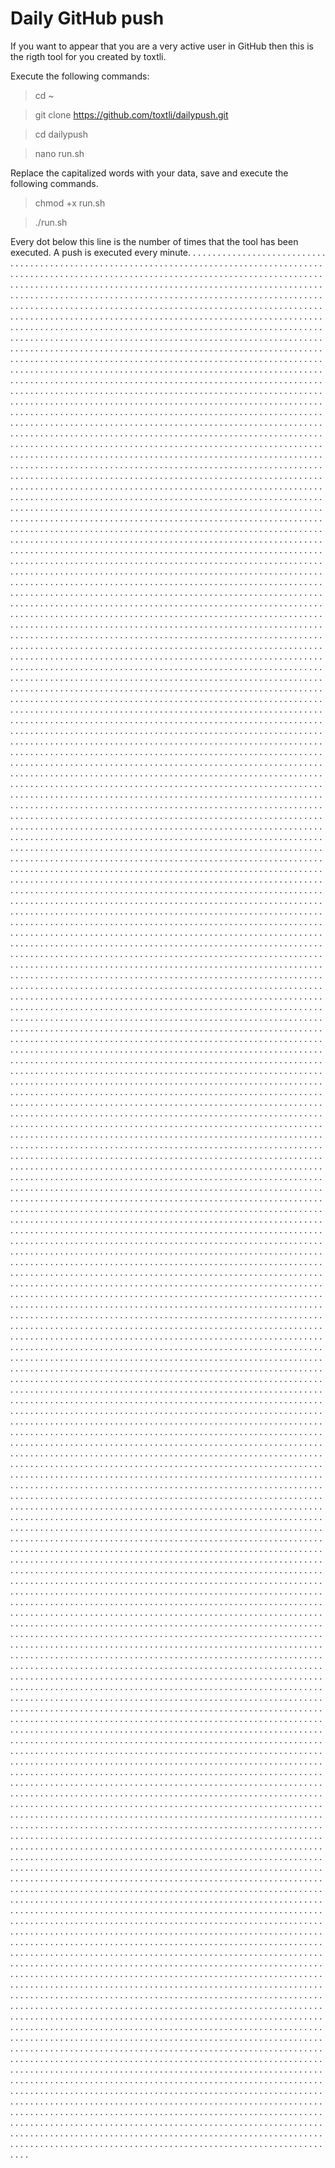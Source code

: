 # Daily GitHub push

If you want to appear that you are a very active user in GitHub then this is the rigth tool for you created by toxtli.

Execute the following commands:

> cd ~

> git clone https://github.com/toxtli/dailypush.git

> cd dailypush

> nano run.sh

Replace the capitalized words with your data, save and execute the following commands.

> chmod +x run.sh

> ./run.sh

Every dot below this line is the number of times that the tool has been executed. A push is executed every minute.
. . . . . . . . . . . . . . . . . . . . . . . . . . . . . . . . . . . . . . . . . . . . . . . . . . . . . . . . . . . . . . . . . . . . . . . . . . . . . . . . . . . . . . . . . . . . . . . . . . . . .
. . . . . . . . . . . . . . . . . . . . . . . . . . . . . . . . . . . . . . . . . . . . . . . . . . . . . . . . . . . . . . . . . . . . . . . . . . . . . . . . . . . . . . . . . . . . . . . . . . . . .
. . . . . . . . . . . . . . . . . . . . . . . . . . . . . . . . . . . . . . . . . . . . . . . . . . . . . . . . . . . . . . . . . . . . . . . . . . . . . . . . . . . . . . . . . . . . . . . . . . . . .
. . . . . . . . . . . . . . . . . . . . . . . . . . . . . . . . . . . . . . . . . . . . . . . . . . . . . . . . . . . . . . . . . . . . . . . . . . . . . . . . . . . . . . . . . . . . . . . . . . . . .
. . . . . . . . . . . . . . . . . . . . . . . . . . . . . . . . . . . . . . . . . . . . . . . . . . . . . . . . . . . . . . . . . . . . . . . . . . . . . . . . . . . . . . . . . . . . . . . . . . . . .
. . . . . . . . . . . . . . . . . . . . . . . . . . . . . . . . . . . . . . . . . . . . . . . . . . . . . . . . . . . . . . . . . . . . . . . . . . . . . . . . . . . . . . . . . . . . . . . . . . . . .
. . . . . . . . . . . . . . . . . . . . . . . . . . . . . . . . . . . . . . . . . . . . . . . . . . . . . . . . . . . . . . . . . . . . . . . . . . . . . . . . . . . . . . . . . . . . . . . . . . . . .
. . . . . . . . . . . . . . . . . . . . . . . . . . . . . . . . . . . . . . . . . . . . . . . . . . . . . . . . . . . . . . . . . . . . . . . . . . . . . . . . . . . . . . . . . . . . . . . . . . . . .
. . . . . . . . . . . . . . . . . . . . . . . . . . . . . . . . . . . . . . . . . . . . . . . . . . . . . . . . . . . . . . . . . . . . . . . . . . . . . . . . . . . . . . . . . . . . . . . . . . . . .
. . . . . . . . . . . . . . . . . . . . . . . . . . . . . . . . . . . . . . . . . . . . . . . . . . . . . . . . . . . . . . . . . . . . . . . . . . . . . . . . . . . . . . . . . . . . . . . . . . . . .
. . . . . . . . . . . . . . . . . . . . . . . . . . . . . . . . . . . . . . . . . . . . . . . . . . . . . . . . . . . . . . . . . . . . . . . . . . . . . . . . . . . . . . . . . . . . . . . . . . . . .
. . . . . . . . . . . . . . . . . . . . . . . . . . . . . . . . . . . . . . . . . . . . . . . . . . . . . . . . . . . . . . . . . . . . . . . . . . . . . . . . . . . . . . . . . . . . . . . . . . . 
. 
. 
. 
. 
. 
. 
. 
. 
. 
. 
. 
. 
. 
. 
. 
. 
. 
. 
. 
. 
. 
. 
. 
. 
. 
. 
. 
. 
. 
. 
. 
. 
. 
. 
. 
. 
. 
. 
. 
. 
. 
. 
. 
. 
. 
. 
. 
. 
. 
. 
. 
. 
. 
. 
. 
. 
. 
. 
. 
. 
. 
. 
. 
. 
. 
. 
. 
. 
. 
. 
. 
. 
. 
. 
. 
. 
. 
. 
. 
. 
. 
. 
. 
. 
. 
. 
. 
. 
. 
. 
. 
. 
. 
. 
. 
. 
. 
. 
. 
. 
. 
. 
. 
. 
. 
. 
. 
. 
. 
. 
. 
. 
. 
. 
. 
. 
. 
. 
. 
. 
. 
. 
. 
. 
. 
. 
. 
. 
. 
. 
. 
. 
. 
. 
. 
. 
. 
. 
. 
. 
. 
. 
. 
. 
. 
. 
. 
. 
. 
. 
. 
. 
. 
. 
. 
. 
. 
. 
. 
. 
. 
. 
. 
. 
. 
. 
. 
. 
. 
. 
. 
. 
. 
. 
. 
. 
. 
. 
. 
. 
. 
. 
. 
. 
. 
. 
. 
. 
. 
. 
. 
. 
. 
. 
. 
. 
. 
. 
. 
. 
. 
. 
. 
. 
. 
. 
. 
. 
. 
. 
. 
. 
. 
. 
. 
. 
. 
. 
. 
. 
. 
. 
. 
. 
. 
. 
. 
. 
. 
. 
. 
. 
. 
. 
. 
. 
. 
. 
. 
. 
. 
. 
. 
. 
. 
. 
. 
. 
. 
. 
. 
. 
. 
. 
. 
. 
. 
. 
. 
. 
. 
. 
. 
. 
. 
. 
. 
. 
. 
. 
. 
. 
. 
. 
. 
. 
. 
. 
. 
. 
. 
. 
. 
. 
. 
. 
. 
. 
. 
. 
. 
. 
. 
. 
. 
. 
. 
. 
. 
. 
. 
. 
. 
. 
. 
. 
. 
. 
. 
. 
. 
. 
. 
. 
. 
. 
. 
. 
. 
. 
. 
. 
. 
. 
. 
. 
. 
. 
. 
. 
. 
. 
. 
. 
. 
. 
. 
. 
. 
. 
. 
. 
. 
. 
. 
. 
. 
. 
. 
. 
. 
. 
. 
. 
. 
. 
. 
. 
. 
. 
. 
. 
. 
. 
. 
. 
. 
. 
. 
. 
. 
. 
. 
. 
. 
. 
. 
. 
. 
. 
. 
. 
. 
. 
. 
. 
. 
. 
. 
. 
. 
. 
. 
. 
. 
. 
. 
. 
. 
. 
. 
. 
. 
. 
. 
. 
. 
. 
. 
. 
. 
. 
. 
. 
. 
. 
. 
. 
. 
. 
. 
. 
. 
. 
. 
. 
. 
. 
. 
. 
. 
. 
. 
. 
. 
. 
. 
. 
. 
. 
. 
. 
. 
. 
. 
. 
. 
. 
. 
. 
. 
. 
. 
. 
. 
. 
. 
. 
. 
. 
. 
. 
. 
. 
. 
. 
. 
. 
. 
. 
. 
. 
. 
. 
. 
. 
. 
. 
. 
. 
. 
. 
. 
. 
. 
. 
. 
. 
. 
. 
. 
. 
. 
. 
. 
. 
. 
. 
. 
. 
. 
. 
. 
. 
. 
. 
. 
. 
. 
. 
. 
. 
. 
. 
. 
. 
. 
. 
. 
. 
. 
. 
. 
. 
. 
. 
. 
. 
. 
. 
. 
. 
. 
. 
. 
. 
. 
. 
. 
. 
. 
. 
. 
. 
. 
. 
. 
. 
. 
. 
. 
. 
. 
. 
. 
. 
. 
. 
. 
. 
. 
. 
. 
. 
. 
. 
. 
. 
. 
. 
. 
. 
. 
. 
. 
. 
. 
. 
. 
. 
. 
. 
. 
. 
. 
. 
. 
. 
. 
. 
. 
. 
. 
. 
. 
. 
. 
. 
. 
. 
. 
. 
. 
. 
. 
. 
. 
. 
. 
. 
. 
. 
. 
. 
. 
. 
. 
. 
. 
. 
. 
. 
. 
. 
. 
. 
. 
. 
. 
. 
. 
. 
. 
. 
. 
. 
. 
. 
. 
. 
. 
. 
. 
. 
. 
. 
. 
. 
. 
. 
. 
. 
. 
. 
. 
. 
. 
. 
. 
. 
. 
. 
. 
. 
. 
. 
. 
. 
. 
. 
. 
. 
. 
. 
. 
. 
. 
. 
. 
. 
. 
. 
. 
. 
. 
. 
. 
. 
. 
. 
. 
. 
. 
. 
. 
. 
. 
. 
. 
. 
. 
. 
. 
. 
. 
. 
. 
. 
. 
. 
. 
. 
. 
. 
. 
. 
. 
. 
. 
. 
. 
. 
. 
. 
. 
. 
. 
. 
. 
. 
. 
. 
. 
. 
. 
. 
. 
. 
. 
. 
. 
. 
. 
. 
. 
. 
. 
. 
. 
. 
. 
. 
. 
. 
. 
. 
. 
. 
. 
. 
. 
. 
. 
. 
. 
. 
. 
. 
. 
. 
. 
. 
. 
. 
. 
. 
. 
. 
. 
. 
. 
. 
. 
. 
. 
. 
. 
. 
. 
. 
. 
. 
. 
. 
. 
. 
. 
. 
. 
. 
. 
. 
. 
. 
. 
. 
. 
. 
. 
. 
. 
. 
. 
. 
. 
. 
. 
. 
. 
. 
. 
. 
. 
. 
. 
. 
. 
. 
. 
. 
. 
. 
. 
. 
. 
. 
. 
. 
. 
. 
. 
. 
. 
. 
. 
. 
. 
. 
. 
. 
. 
. 
. 
. 
. 
. 
. 
. 
. 
. 
. 
. 
. 
. 
. 
. 
. 
. 
. 
. 
. 
. 
. 
. 
. 
. 
. 
. 
. 
. 
. 
. 
. 
. 
. 
. 
. 
. 
. 
. 
. 
. 
. 
. 
. 
. 
. 
. 
. 
. 
. 
. 
. 
. 
. 
. 
. 
. 
. 
. 
. 
. 
. 
. 
. 
. 
. 
. 
. 
. 
. 
. 
. 
. 
. 
. 
. 
. 
. 
. 
. 
. 
. 
. 
. 
. 
. 
. 
. 
. 
. 
. 
. 
. 
. 
. 
. 
. 
. 
. 
. 
. 
. 
. 
. 
. 
. 
. 
. 
. 
. 
. 
. 
. 
. 
. 
. 
. 
. 
. 
. 
. 
. 
. 
. 
. 
. 
. 
. 
. 
. 
. 
. 
. 
. 
. 
. 
. 
. 
. 
. 
. 
. 
. 
. 
. 
. 
. 
. 
. 
. 
. 
. 
. 
. 
. 
. 
. 
. 
. 
. 
. 
. 
. 
. 
. 
. 
. 
. 
. 
. 
. 
. 
. 
. 
. 
. 
. 
. 
. 
. 
. 
. 
. 
. 
. 
. 
. 
. 
. 
. 
. 
. 
. 
. 
. 
. 
. 
. 
. 
. 
. 
. 
. 
. 
. 
. 
. 
. 
. 
. 
. 
. 
. 
. 
. 
. 
. 
. 
. 
. 
. 
. 
. 
. 
. 
. 
. 
. 
. 
. 
. 
. 
. 
. 
. 
. 
. 
. 
. 
. 
. 
. 
. 
. 
. 
. 
. 
. 
. 
. 
. 
. 
. 
. 
. 
. 
. 
. 
. 
. 
. 
. 
. 
. 
. 
. 
. 
. 
. 
. 
. 
. 
. 
. 
. 
. 
. 
. 
. 
. 
. 
. 
. 
. 
. 
. 
. 
. 
. 
. 
. 
. 
. 
. 
. 
. 
. 
. 
. 
. 
. 
. 
. 
. 
. 
. 
. 
. 
. 
. 
. 
. 
. 
. 
. 
. 
. 
. 
. 
. 
. 
. 
. 
. 
. 
. 
. 
. 
. 
. 
. 
. 
. 
. 
. 
. 
. 
. 
. 
. 
. 
. 
. 
. 
. 
. 
. 
. 
. 
. 
. 
. 
. 
. 
. 
. 
. 
. 
. 
. 
. 
. 
. 
. 
. 
. 
. 
. 
. 
. 
. 
. 
. 
. 
. 
. 
. 
. 
. 
. 
. 
. 
. 
. 
. 
. 
. 
. 
. 
. 
. 
. 
. 
. 
. 
. 
. 
. 
. 
. 
. 
. 
. 
. 
. 
. 
. 
. 
. 
. 
. 
. 
. 
. 
. 
. 
. 
. 
. 
. 
. 
. 
. 
. 
. 
. 
. 
. 
. 
. 
. 
. 
. 
. 
. 
. 
. 
. 
. 
. 
. 
. 
. 
. 
. 
. 
. 
. 
. 
. 
. 
. 
. 
. 
. 
. 
. 
. 
. 
. 
. 
. 
. 
. 
. 
. 
. 
. 
. 
. 
. 
. 
. 
. 
. 
. 
. 
. 
. 
. 
. 
. 
. 
. 
. 
. 
. 
. 
. 
. 
. 
. 
. 
. 
. 
. 
. 
. 
. 
. 
. 
. 
. 
. 
. 
. 
. 
. 
. 
. 
. 
. 
. 
. 
. 
. 
. 
. 
. 
. 
. 
. 
. 
. 
. 
. 
. 
. 
. 
. 
. 
. 
. 
. 
. 
. 
. 
. 
. 
. 
. 
. 
. 
. 
. 
. 
. 
. 
. 
. 
. 
. 
. 
. 
. 
. 
. 
. 
. 
. 
. 
. 
. 
. 
. 
. 
. 
. 
. 
. 
. 
. 
. 
. 
. 
. 
. 
. 
. 
. 
. 
. 
. 
. 
. 
. 
. 
. 
. 
. 
. 
. 
. 
. 
. 
. 
. 
. 
. 
. 
. 
. 
. 
. 
. 
. 
. 
. 
. 
. 
. 
. 
. 
. 
. 
. 
. 
. 
. 
. 
. 
. 
. 
. 
. 
. 
. 
. 
. 
. 
. 
. 
. 
. 
. 
. 
. 
. 
. 
. 
. 
. 
. 
. 
. 
. 
. 
. 
. 
. 
. 
. 
. 
. 
. 
. 
. 
. 
. 
. 
. 
. 
. 
. 
. 
. 
. 
. 
. 
. 
. 
. 
. 
. 
. 
. 
. 
. 
. 
. 
. 
. 
. 
. 
. 
. 
. 
. 
. 
. 
. 
. 
. 
. 
. 
. 
. 
. 
. 
. 
. 
. 
. 
. 
. 
. 
. 
. 
. 
. 
. 
. 
. 
. 
. 
. 
. 
. 
. 
. 
. 
. 
. 
. 
. 
. 
. 
. 
. 
. 
. 
. 
. 
. 
. 
. 
. 
. 
. 
. 
. 
. 
. 
. 
. 
. 
. 
. 
. 
. 
. 
. 
. 
. 
. 
. 
. 
. 
. 
. 
. 
. 
. 
. 
. 
. 
. 
. 
. 
. 
. 
. 
. 
. 
. 
. 
. 
. 
. 
. 
. 
. 
. 
. 
. 
. 
. 
. 
. 
. 
. 
. 
. 
. 
. 
. 
. 
. 
. 
. 
. 
. 
. 
. 
. 
. 
. 
. 
. 
. 
. 
. 
. 
. 
. 
. 
. 
. 
. 
. 
. 
. 
. 
. 
. 
. 
. 
. 
. 
. 
. 
. 
. 
. 
. 
. 
. 
. 
. 
. 
. 
. 
. 
. 
. 
. 
. 
. 
. 
. 
. 
. 
. 
. 
. 
. 
. 
. 
. 
. 
. 
. 
. 
. 
. 
. 
. 
. 
. 
. 
. 
. 
. 
. 
. 
. 
. 
. 
. 
. 
. 
. 
. 
. 
. 
. 
. 
. 
. 
. 
. 
. 
. 
. 
. 
. 
. 
. 
. 
. 
. 
. 
. 
. 
. 
. 
. 
. 
. 
. 
. 
. 
. 
. 
. 
. 
. 
. 
. 
. 
. 
. 
. 
. 
. 
. 
. 
. 
. 
. 
. 
. 
. 
. 
. 
. 
. 
. 
. 
. 
. 
. 
. 
. 
. 
. 
. 
. 
. 
. 
. 
. 
. 
. 
. 
. 
. 
. 
. 
. 
. 
. 
. 
. 
. 
. 
. 
. 
. 
. 
. 
. 
. 
. 
. 
. 
. 
. 
. 
. 
. 
. 
. 
. 
. 
. 
. 
. 
. 
. 
. 
. 
. 
. 
. 
. 
. 
. 
. 
. 
. 
. 
. 
. 
. 
. 
. 
. 
. 
. 
. 
. 
. 
. 
. 
. 
. 
. 
. 
. 
. 
. 
. 
. 
. 
. 
. 
. 
. 
. 
. 
. 
. 
. 
. 
. 
. 
. 
. 
. 
. 
. 
. 
. 
. 
. 
. 
. 
. 
. 
. 
. 
. 
. 
. 
. 
. 
. 
. 
. 
. 
. 
. 
. 
. 
. 
. 
. 
. 
. 
. 
. 
. 
. 
. 
. 
. 
. 
. 
. 
. 
. 
. 
. 
. 
. 
. 
. 
. 
. 
. 
. 
. 
. 
. 
. 
. 
. 
. 
. 
. 
. 
. 
. 
. 
. 
. 
. 
. 
. 
. 
. 
. 
. 
. 
. 
. 
. 
. 
. 
. 
. 
. 
. 
. 
. 
. 
. 
. 
. 
. 
. 
. 
. 
. 
. 
. 
. 
. 
. 
. 
. 
. 
. 
. 
. 
. 
. 
. 
. 
. 
. 
. 
. 
. 
. 
. 
. 
. 
. 
. 
. 
. 
. 
. 
. 
. 
. 
. 
. 
. 
. 
. 
. 
. 
. 
. 
. 
. 
. 
. 
. 
. 
. 
. 
. 
. 
. 
. 
. 
. 
. 
. 
. 
. 
. 
. 
. 
. 
. 
. 
. 
. 
. 
. 
. 
. 
. 
. 
. 
. 
. 
. 
. 
. 
. 
. 
. 
. 
. 
. 
. 
. 
. 
. 
. 
. 
. 
. 
. 
. 
. 
. 
. 
. 
. 
. 
. 
. 
. 
. 
. 
. 
. 
. 
. 
. 
. 
. 
. 
. 
. 
. 
. 
. 
. 
. 
. 
. 
. 
. 
. 
. 
. 
. 
. 
. 
. 
. 
. 
. 
. 
. 
. 
. 
. 
. 
. 
. 
. 
. 
. 
. 
. 
. 
. 
. 
. 
. 
. 
. 
. 
. 
. 
. 
. 
. 
. 
. 
. 
. 
. 
. 
. 
. 
. 
. 
. 
. 
. 
. 
. 
. 
. 
. 
. 
. 
. 
. 
. 
. 
. 
. 
. 
. 
. 
. 
. 
. 
. 
. 
. 
. 
. 
. 
. 
. 
. 
. 
. 
. 
. 
. 
. 
. 
. 
. 
. 
. 
. 
. 
. 
. 
. 
. 
. 
. 
. 
. 
. 
. 
. 
. 
. 
. 
. 
. 
. 
. 
. 
. 
. 
. 
. 
. 
. 
. 
. 
. 
. 
. 
. 
. 
. 
. 
. 
. 
. 
. 
. 
. 
. 
. 
. 
. 
. 
. 
. 
. 
. 
. 
. 
. 
. 
. 
. 
. 
. 
. 
. 
. 
. 
. 
. 
. 
. 
. 
. 
. 
. 
. 
. 
. 
. 
. 
. 
. 
. 
. 
. 
. 
. 
. 
. 
. 
. 
. 
. 
. 
. 
. 
. 
. 
. 
. 
. 
. 
. 
. 
. 
. 
. 
. 
. 
. 
. 
. 
. 
. 
. 
. 
. 
. 
. 
. 
. 
. 
. 
. 
. 
. 
. 
. 
. 
. 
. 
. 
. 
. 
. 
. 
. 
. 
. 
. 
. 
. 
. 
. 
. 
. 
. 
. 
. 
. 
. 
. 
. 
. 
. 
. 
. 
. 
. 
. 
. 
. 
. 
. 
. 
. 
. 
. 
. 
. 
. 
. 
. 
. 
. 
. 
. 
. 
. 
. 
. 
. 
. 
. 
. 
. 
. 
. 
. 
. 
. 
. 
. 
. 
. 
. 
. 
. 
. 
. 
. 
. 
. 
. 
. 
. 
. 
. 
. 
. 
. 
. 
. 
. 
. 
. 
. 
. 
. 
. 
. 
. 
. 
. 
. 
. 
. 
. 
. 
. 
. 
. 
. 
. 
. 
. 
. 
. 
. 
. 
. 
. 
. 
. 
. 
. 
. 
. 
. 
. 
. 
. 
. 
. 
. 
. 
. 
. 
. 
. 
. 
. 
. 
. 
. 
. 
. 
. 
. 
. 
. 
. 
. 
. 
. 
. 
. 
. 
. 
. 
. 
. 
. 
. 
. 
. 
. 
. 
. 
. 
. 
. 
. 
. 
. 
. 
. 
. 
. 
. 
. 
. 
. 
. 
. 
. 
. 
. 
. 
. 
. 
. 
. 
. 
. 
. 
. 
. 
. 
. 
. 
. 
. 
. 
. 
. 
. 
. 
. 
. 
. 
. 
. 
. 
. 
. 
. 
. 
. 
. 
. 
. 
. 
. 
. 
. 
. 
. 
. 
. 
. 
. 
. 
. 
. 
. 
. 
. 
. 
. 
. 
. 
. 
. 
. 
. 
. 
. 
. 
. 
. 
. 
. 
. 
. 
. 
. 
. 
. 
. 
. 
. 
. 
. 
. 
. 
. 
. 
. 
. 
. 
. 
. 
. 
. 
. 
. 
. 
. 
. 
. 
. 
. 
. 
. 
. 
. 
. 
. 
. 
. 
. 
. 
. 
. 
. 
. 
. 
. 
. 
. 
. 
. 
. 
. 
. 
. 
. 
. 
. 
. 
. 
. 
. 
. 
. 
. 
. 
. 
. 
. 
. 
. 
. 
. 
. 
. 
. 
. 
. 
. 
. 
. 
. 
. 
. 
. 
. 
. 
. 
. 
. 
. 
. 
. 
. 
. 
. 
. 
. 
. 
. 
. 
. 
. 
. 
. 
. 
. 
. 
. 
. 
. 
. 
. 
. 
. 
. 
. 
. 
. 
. 
. 
. 
. 
. 
. 
. 
. 
. 
. 
. 
. 
. 
. 
. 
. 
. 
. 
. 
. 
. 
. 
. 
. 
. 
. 
. 
. 
. 
. 
. 
. 
. 
. 
. 
. 
. 
. 
. 
. 
. 
. 
. 
. 
. 
. 
. 
. 
. 
. 
. 
. 
. 
. 
. 
. 
. 
. 
. 
. 
. 
. 
. 
. 
. 
. 
. 
. 
. 
. 
. 
. 
. 
. 
. 
. 
. 
. 
. 
. 
. 
. 
. 
. 
. 
. 
. 
. 
. 
. 
. 
. 
. 
. 
. 
. 
. 
. 
. 
. 
. 
. 
. 
. 
. 
. 
. 
. 
. 
. 
. 
. 
. 
. 
. 
. 
. 
. 
. 
. 
. 
. 
. 
. 
. 
. 
. 
. 
. 
. 
. 
. 
. 
. 
. 
. 
. 
. 
. 
. 
. 
. 
. 
. 
. 
. 
. 
. 
. 
. 
. 
. 
. 
. 
. 
. 
. 
. 
. 
. 
. 
. 
. 
. 
. 
. 
. 
. 
. 
. 
. 
. 
. 
. 
. 
. 
. 
. 
. 
. 
. 
. 
. 
. 
. 
. 
. 
. 
. 
. 
. 
. 
. 
. 
. 
. 
. 
. 
. 
. 
. 
. 
. 
. 
. 
. 
. 
. 
. 
. 
. 
. 
. 
. 
. 
. 
. 
. 
. 
. 
. 
. 
. 
. 
. 
. 
. 
. 
. 
. 
. 
. 
. 
. 
. 
. 
. 
. 
. 
. 
. 
. 
. 
. 
. 
. 
. 
. 
. 
. 
. 
. 
. 
. 
. 
. 
. 
. 
. 
. 
. 
. 
. 
. 
. 
. 
. 
. 
. 
. 
. 
. 
. 
. 
. 
. 
. 
. 
. 
. 
. 
. 
. 
. 
. 
. 
. 
. 
. 
. 
. 
. 
. 
. 
. 
. 
. 
. 
. 
. 
. 
. 
. 
. 
. 
. 
. 
. 
. 
. 
. 
. 
. 
. 
. 
. 
. 
. 
. 
. 
. 
. 
. 
. 
. 
. 
. 
. 
. 
. 
. 
. 
. 
. 
. 
. 
. 
. 
. 
. 
. 
. 
. 
. 
. 
. 
. 
. 
. 
. 
. 
. 
. 
. 
. 
. 
. 
. 
. 
. 
. 
. 
. 
. 
. 
. 
. 
. 
. 
. 
. 
. 
. 
. 
. 
. 
. 
. 
. 
. 
. 
. 
. 
. 
. 
. 
. 
. 
. 
. 
. 
. 
. 
. 
. 
. 
. 
. 
. 
. 
. 
. 
. 
. 
. 
. 
. 
. 
. 
. 
. 
. 
. 
. 
. 
. 
. 
. 
. 
. 
. 
. 
. 
. 
. 
. 
. 
. 
. 
. 
. 
. 
. 
. 
. 
. 
. 
. 
. 
. 
. 
. 
. 
. 
. 
. 
. 
. 
. 
. 
. 
. 
. 
. 
. 
. 
. 
. 
. 
. 
. 
. 
. 
. 
. 
. 
. 
. 
. 
. 
. 
. 
. 
. 
. 
. 
. 
. 
. 
. 
. 
. 
. 
. 
. 
. 
. 
. 
. 
. 
. 
. 
. 
. 
. 
. 
. 
. 
. 
. 
. 
. 
. 
. 
. 
. 
. 
. 
. 
. 
. 
. 
. 
. 
. 
. 
. 
. 
. 
. 
. 
. 
. 
. 
. 
. 
. 
. 
. 
. 
. 
. 
. 
. 
. 
. 
. 
. 
. 
. 
. 
. 
. 
. 
. 
. 
. 
. 
. 
. 
. 
. 
. 
. 
. 
. 
. 
. 
. 
. 
. 
. 
. 
. 
. 
. 
. 
. 
. 
. 
. 
. 
. 
. 
. 
. 
. 
. 
. 
. 
. 
. 
. 
. 
. 
. 
. 
. 
. 
. 
. 
. 
. 
. 
. 
. 
. 
. 
. 
. 
. 
. 
. 
. 
. 
. 
. 
. 
. 
. 
. 
. 
. 
. 
. 
. 
. 
. 
. 
. 
. 
. 
. 
. 
. 
. 
. 
. 
. 
. 
. 
. 
. 
. 
. 
. 
. 
. 
. 
. 
. 
. 
. 
. 
. 
. 
. 
. 
. 
. 
. 
. 
. 
. 
. 
. 
. 
. 
. 
. 
. 
. 
. 
. 
. 
. 
. 
. 
. 
. 
. 
. 
. 
. 
. 
. 
. 
. 
. 
. 
. 
. 
. 
. 
. 
. 
. 
. 
. 
. 
. 
. 
. 
. 
. 
. 
. 
. 
. 
. 
. 
. 
. 
. 
. 
. 
. 
. 
. 
. 
. 
. 
. 
. 
. 
. 
. 
. 
. 
. 
. 
. 
. 
. 
. 
. 
. 
. 
. 
. 
. 
. 
. 
. 
. 
. 
. 
. 
. 
. 
. 
. 
. 
. 
. 
. 
. 
. 
. 
. 
. 
. 
. 
. 
. 
. 
. 
. 
. 
. 
. 
. 
. 
. 
. 
. 
. 
. 
. 
. 
. 
. 
. 
. 
. 
. 
. 
. 
. 
. 
. 
. 
. 
. 
. 
. 
. 
. 
. 
. 
. 
. 
. 
. 
. 
. 
. 
. 
. 
. 
. 
. 
. 
. 
. 
. 
. 
. 
. 
. 
. 
. 
. 
. 
. 
. 
. 
. 
. 
. 
. 
. 
. 
. 
. 
. 
. 
. 
. 
. 
. 
. 
. 
. 
. 
. 
. 
. 
. 
. 
. 
. 
. 
. 
. 
. 
. 
. 
. 
. 
. 
. 
. 
. 
. 
. 
. 
. 
. 
. 
. 
. 
. 
. 
. 
. 
. 
. 
. 
. 
. 
. 
. 
. 
. 
. 
. 
. 
. 
. 
. 
. 
. 
. 
. 
. 
. 
. 
. 
. 
. 
. 
. 
. 
. 
. 
. 
. 
. 
. 
. 
. 
. 
. 
. 
. 
. 
. 
. 
. 
. 
. 
. 
. 
. 
. 
. 
. 
. 
. 
. 
. 
. 
. 
. 
. 
. 
. 
. 
. 
. 
. 
. 
. 
. 
. 
. 
. 
. 
. 
. 
. 
. 
. 
. 
. 
. 
. 
. 
. 
. 
. 
. 
. 
. 
. 
. 
. 
. 
. 
. 
. 
. 
. 
. 
. 
. 
. 
. 
. 
. 
. 
. 
. 
. 
. 
. 
. 
. 
. 
. 
. 
. 
. 
. 
. 
. 
. 
. 
. 
. 
. 
. 
. 
. 
. 
. 
. 
. 
. 
. 
. 
. 
. 
. 
. 
. 
. 
. 
. 
. 
. 
. 
. 
. 
. 
. 
. 
. 
. 
. 
. 
. 
. 
. 
. 
. 
. 
. 
. 
. 
. 
. 
. 
. 
. 
. 
. 
. 
. 
. 
. 
. 
. 
. 
. 
. 
. 
. 
. 
. 
. 
. 
. 
. 
. 
. 
. 
. 
. 
. 
. 
. 
. 
. 
. 
. 
. 
. 
. 
. 
. 
. 
. 
. 
. 
. 
. 
. 
. 
. 
. 
. 
. 
. 
. 
. 
. 
. 
. 
. 
. 
. 
. 
. 
. 
. 
. 
. 
. 
. 
. 
. 
. 
. 
. 
. 
. 
. 
. 
. 
. 
. 
. 
. 
. 
. 
. 
. 
. 
. 
. 
. 
. 
. 
. 
. 
. 
. 
. 
. 
. 
. 
. 
. 
. 
. 
. 
. 
. 
. 
. 
. 
. 
. 
. 
. 
. 
. 
. 
. 
. 
. 
. 
. 
. 
. 
. 
. 
. 
. 
. 
. 
. 
. 
. 
. 
. 
. 
. 
. 
. 
. 
. 
. 
. 
. 
. 
. 
. 
. 
. 
. 
. 
. 
. 
. 
. 
. 
. 
. 
. 
. 
. 
. 
. 
. 
. 
. 
. 
. 
. 
. 
. 
. 
. 
. 
. 
. 
. 
. 
. 
. 
. 
. 
. 
. 
. 
. 
. 
. 
. 
. 
. 
. 
. 
. 
. 
. 
. 
. 
. 
. 
. 
. 
. 
. 
. 
. 
. 
. 
. 
. 
. 
. 
. 
. 
. 
. 
. 
. 
. 
. 
. 
. 
. 
. 
. 
. 
. 
. 
. 
. 
. 
. 
. 
. 
. 
. 
. 
. 
. 
. 
. 
. 
. 
. 
. 
. 
. 
. 
. 
. 
. 
. 
. 
. 
. 
. 
. 
. 
. 
. 
. 
. 
. 
. 
. 
. 
. 
. 
. 
. 
. 
. 
. 
. 
. 
. 
. 
. 
. 
. 
. 
. 
. 
. 
. 
. 
. 
. 
. 
. 
. 
. 
. 
. 
. 
. 
. 
. 
. 
. 
. 
. 
. 
. 
. 
. 
. 
. 
. 
. 
. 
. 
. 
. 
. 
. 
. 
. 
. 
. 
. 
. 
. 
. 
. 
. 
. 
. 
. 
. 
. 
. 
. 
. 
. 
. 
. 
. 
. 
. 
. 
. 
. 
. 
. 
. 
. 
. 
. 
. 
. 
. 
. 
. 
. 
. 
. 
. 
. 
. 
. 
. 
. 
. 
. 
. 
. 
. 
. 
. 
. 
. 
. 
. 
. 
. 
. 
. 
. 
. 
. 
. 
. 
. 
. 
. 
. 
. 
. 
. 
. 
. 
. 
. 
. 
. 
. 
. 
. 
. 
. 
. 
. 
. 
. 
. 
. 
. 
. 
. 
. 
. 
. 
. 
. 
. 
. 
. 
. 
. 
. 
. 
. 
. 
. 
. 
. 
. 
. 
. 
. 
. 
. 
. 
. 
. 
. 
. 
. 
. 
. 
. 
. 
. 
. 
. 
. 
. 
. 
. 
. 
. 
. 
. 
. 
. 
. 
. 
. 
. 
. 
. 
. 
. 
. 
. 
. 
. 
. 
. 
. 
. 
. 
. 
. 
. 
. 
. 
. 
. 
. 
. 
. 
. 
. 
. 
. 
. 
. 
. 
. 
. 
. 
. 
. 
. 
. 
. 
. 
. 
. 
. 
. 
. 
. 
. 
. 
. 
. 
. 
. 
. 
. 
. 
. 
. 
. 
. 
. 
. 
. 
. 
. 
. 
. 
. 
. 
. 
. 
. 
. 
. 
. 
. 
. 
. 
. 
. 
. 
. 
. 
. 
. 
. 
. 
. 
. 
. 
. 
. 
. 
. 
. 
. 
. 
. 
. 
. 
. 
. 
. 
. 
. 
. 
. 
. 
. 
. 
. 
. 
. 
. 
. 
. 
. 
. 
. 
. 
. 
. 
. 
. 
. 
. 
. 
. 
. 
. 
. 
. 
. 
. 
. 
. 
. 
. 
. 
. 
. 
. 
. 
. 
. 
. 
. 
. 
. 
. 
. 
. 
. 
. 
. 
. 
. 
. 
. 
. 
. 
. 
. 
. 
. 
. 
. 
. 
. 
. 
. 
. 
. 
. 
. 
. 
. 
. 
. 
. 
. 
. 
. 
. 
. 
. 
. 
. 
. 
. 
. 
. 
. 
. 
. 
. 
. 
. 
. 
. 
. 
. 
. 
. 
. 
. 
. 
. 
. 
. 
. 
. 
. 
. 
. 
. 
. 
. 
. 
. 
. 
. 
. 
. 
. 
. 
. 
. 
. 
. 
. 
. 
. 
. 
. 
. 
. 
. 
. 
. 
. 
. 
. 
. 
. 
. 
. 
. 
. 
. 
. 
. 
. 
. 
. 
. 
. 
. 
. 
. 
. 
. 
. 
. 
. 
. 
. 
. 
. 
. 
. 
. 
. 
. 
. 
. 
. 
. 
. 
. 
. 
. 
. 
. 
. 
. 
. 
. 
. 
. 
. 
. 
. 
. 
. 
. 
. 
. 
. 
. 
. 
. 
. 
. 
. 
. 
. 
. 
. 
. 
. 
. 
. 
. 
. 
. 
. 
. 
. 
. 
. 
. 
. 
. 
. 
. 
. 
. 
. 
. 
. 
. 
. 
. 
. 
. 
. 
. 
. 
. 
. 
. 
. 
. 
. 
. 
. 
. 
. 
. 
. 
. 
. 
. 
. 
. 
. 
. 
. 
. 
. 
. 
. 
. 
. 
. 
. 
. 
. 
. 
. 
. 
. 
. 
. 
. 
. 
. 
. 
. 
. 
. 
. 
. 
. 
. 
. 
. 
. 
. 
. 
. 
. 
. 
. 
. 
. 
. 
. 
. 
. 
. 
. 
. 
. 
. 
. 
. 
. 
. 
. 
. 
. 
. 
. 
. 
. 
. 
. 
. 
. 
. 
. 
. 
. 
. 
. 
. 
. 
. 
. 
. 
. 
. 
. 
. 
. 
. 
. 
. 
. 
. 
. 
. 
. 
. 
. 
. 
. 
. 
. 
. 
. 
. 
. 
. 
. 
. 
. 
. 
. 
. 
. 
. 
. 
. 
. 
. 
. 
. 
. 
. 
. 
. 
. 
. 
. 
. 
. 
. 
. 
. 
. 
. 
. 
. 
. 
. 
. 
. 
. 
. 
. 
. 
. 
. 
. 
. 
. 
. 
. 
. 
. 
. 
. 
. 
. 
. 
. 
. 
. 
. 
. 
. 
. 
. 
. 
. 
. 
. 
. 
. 
. 
. 
. 
. 
. 
. 
. 
. 
. 
. 
. 
. 
. 
. 
. 
. 
. 
. 
. 
. 
. 
. 
. 
. 
. 
. 
. 
. 
. 
. 
. 
. 
. 
. 
. 
. 
. 
. 
. 
. 
. 
. 
. 
. 
. 
. 
. 
. 
. 
. 
. 
. 
. 
. 
. 
. 
. 
. 
. 
. 
. 
. 
. 
. 
. 
. 
. 
. 
. 
. 
. 
. 
. 
. 
. 
. 
. 
. 
. 
. 
. 
. 
. 
. 
. 
. 
. 
. 
. 
. 
. 
. 
. 
. 
. 
. 
. 
. 
. 
. 
. 
. 
. 
. 
. 
. 
. 
. 
. 
. 
. 
. 
. 
. 
. 
. 
. 
. 
. 
. 
. 
. 
. 
. 
. 
. 
. 
. 
. 
. 
. 
. 
. 
. 
. 
. 
. 
. 
. 
. 
. 
. 
. 
. 
. 
. 
. 
. 
. 
. 
. 
. 
. 
. 
. 
. 
. 
. 
. 
. 
. 
. 
. 
. 
. 
. 
. 
. 
. 
. 
. 
. 
. 
. 
. 
. 
. 
. 
. 
. 
. 
. 
. 
. 
. 
. 
. 
. 
. 
. 
. 
. 
. 
. 
. 
. 
. 
. 
. 
. 
. 
. 
. 
. 
. 
. 
. 
. 
. 
. 
. 
. 
. 
. 
. 
. 
. 
. 
. 
. 
. 
. 
. 
. 
. 
. 
. 
. 
. 
. 
. 
. 
. 
. 
. 
. 
. 
. 
. 
. 
. 
. 
. 
. 
. 
. 
. 
. 
. 
. 
. 
. 
. 
. 
. 
. 
. 
. 
. 
. 
. 
. 
. 
. 
. 
. 
. 
. 
. 
. 
. 
. 
. 
. 
. 
. 
. 
. 
. 
. 
. 
. 
. 
. 
. 
. 
. 
. 
. 
. 
. 
. 
. 
. 
. 
. 
. 
. 
. 
. 
. 
. 
. 
. 
. 
. 
. 
. 
. 
. 
. 
. 
. 
. 
. 
. 
. 
. 
. 
. 
. 
. 
. 
. 
. 
. 
. 
. 
. 
. 
. 
. 
. 
. 
. 
. 
. 
. 
. 
. 
. 
. 
. 
. 
. 
. 
. 
. 
. 
. 
. 
. 
. 
. 
. 
. 
. 
. 
. 
. 
. 
. 
. 
. 
. 
. 
. 
. 
. 
. 
. 
. 
. 
. 
. 
. 
. 
. 
. 
. 
. 
. 
. 
. 
. 
. 
. 
. 
. 
. 
. 
. 
. 
. 
. 
. 
. 
. 
. 
. 
. 
. 
. 
. 
. 
. 
. 
. 
. 
. 
. 
. 
. 
. 
. 
. 
. 
. 
. 
. 
. 
. 
. 
. 
. 
. 
. 
. 
. 
. 
. 
. 
. 
. 
. 
. 
. 
. 
. 
. 
. 
. 
. 
. 
. 
. 
. 
. 
. 
. 
. 
. 
. 
. 
. 
. 
. 
. 
. 
. 
. 
. 
. 
. 
. 
. 
. 
. 
. 
. 
. 
. 
. 
. 
. 
. 
. 
. 
. 
. 
. 
. 
. 
. 
. 
. 
. 
. 
. 
. 
. 
. 
. 
. 
. 
. 
. 
. 
. 
. 
. 
. 
. 
. 
. 
. 
. 
. 
. 
. 
. 
. 
. 
. 
. 
. 
. 
. 
. 
. 
. 
. 
. 
. 
. 
. 
. 
. 
. 
. 
. 
. 
. 
. 
. 
. 
. 
. 
. 
. 
. 
. 
. 
. 
. 
. 
. 
. 
. 
. 
. 
. 
. 
. 
. 
. 
. 
. 
. 
. 
. 
. 
. 
. 
. 
. 
. 
. 
. 
. 
. 
. 
. 
. 
. 
. 
. 
. 
. 
. 
. 
. 
. 
. 
. 
. 
. 
. 
. 
. 
. 
. 
. 
. 
. 
. 
. 
. 
. 
. 
. 
. 
. 
. 
. 
. 
. 
. 
. 
. 
. 
. 
. 
. 
. 
. 
. 
. 
. 
. 
. 
. 
. 
. 
. 
. 
. 
. 
. 
. 
. 
. 
. 
. 
. 
. 
. 
. 
. 
. 
. 
. 
. 
. 
. 
. 
. 
. 
. 
. 
. 
. 
. 
. 
. 
. 
. 
. 
. 
. 
. 
. 
. 
. 
. 
. 
. 
. 
. 
. 
. 
. 
. 
. 
. 
. 
. 
. 
. 
. 
. 
. 
. 
. 
. 
. 
. 
. 
. 
. 
. 
. 
. 
. 
. 
. 
. 
. 
. 
. 
. 
. 
. 
. 
. 
. 
. 
. 
. 
. 
. 
. 
. 
. 
. 
. 
. 
. 
. 
. 
. 
. 
. 
. 
. 
. 
. 
. 
. 
. 
. 
. 
. 
. 
. 
. 
. 
. 
. 
. 
. 
. 
. 
. 
. 
. 
. 
. 
. 
. 
. 
. 
. 
. 
. 
. 
. 
. 
. 
. 
. 
. 
. 
. 
. 
. 
. 
. 
. 
. 
. 
. 
. 
. 
. 
. 
. 
. 
. 
. 
. 
. 
. 
. 
. 
. 
. 
. 
. 
. 
. 
. 
. 
. 
. 
. 
. 
. 
. 
. 
. 
. 
. 
. 
. 
. 
. 
. 
. 
. 
. 
. 
. 
. 
. 
. 
. 
. 
. 
. 
. 
. 
. 
. 
. 
. 
. 
. 
. 
. 
. 
. 
. 
. 
. 
. 
. 
. 
. 
. 
. 
. 
. 
. 
. 
. 
. 
. 
. 
. 
. 
. 
. 
. 
. 
. 
. 
. 
. 
. 
. 
. 
. 
. 
. 
. 
. 
. 
. 
. 
. 
. 
. 
. 
. 
. 
. 
. 
. 
. 
. 
. 
. 
. 
. 
. 
. 
. 
. 
. 
. 
. 
. 
. 
. 
. 
. 
. 
. 
. 
. 
. 
. 
. 
. 
. 
. 
. 
. 
. 
. 
. 
. 
. 
. 
. 
. 
. 
. 
. 
. 
. 
. 
. 
. 
. 
. 
. 
. 
. 
. 
. 
. 
. 
. 
. 
. 
. 
. 
. 
. 
. 
. 
. 
. 
. 
. 
. 
. 
. 
. 
. 
. 
. 
. 
. 
. 
. 
. 
. 
. 
. 
. 
. 
. 
. 
. 
. 
. 
. 
. 
. 
. 
. 
. 
. 
. 
. 
. 
. 
. 
. 
. 
. 
. 
. 
. 
. 
. 
. 
. 
. 
. 
. 
. 
. 
. 
. 
. 
. 
. 
. 
. 
. 
. 
. 
. 
. 
. 
. 
. 
. 
. 
. 
. 
. 
. 
. 
. 
. 
. 
. 
. 
. 
. 
. 
. 
. 
. 
. 
. 
. 
. 
. 
. 
. 
. 
. 
. 
. 
. 
. 
. 
. 
. 
. 
. 
. 
. 
. 
. 
. 
. 
. 
. 
. 
. 
. 
. 
. 
. 
. 
. 
. 
. 
. 
. 
. 
. 
. 
. 
. 
. 
. 
. 
. 
. 
. 
. 
. 
. 
. 
. 
. 
. 
. 
. 
. 
. 
. 
. 
. 
. 
. 
. 
. 
. 
. 
. 
. 
. 
. 
. 
. 
. 
. 
. 
. 
. 
. 
. 
. 
. 
. 
. 
. 
. 
. 
. 
. 
. 
. 
. 
. 
. 
. 
. 
. 
. 
. 
. 
. 
. 
. 
. 
. 
. 
. 
. 
. 
. 
. 
. 
. 
. 
. 
. 
. 
. 
. 
. 
. 
. 
. 
. 
. 
. 
. 
. 
. 
. 
. 
. 
. 
. 
. 
. 
. 
. 
. 
. 
. 
. 
. 
. 
. 
. 
. 
. 
. 
. 
. 
. 
. 
. 
. 
. 
. 
. 
. 
. 
. 
. 
. 
. 
. 
. 
. 
. 
. 
. 
. 
. 
. 
. 
. 
. 
. 
. 
. 
. 
. 
. 
. 
. 
. 
. 
. 
. 
. 
. 
. 
. 
. 
. 
. 
. 
. 
. 
. 
. 
. 
. 
. 
. 
. 
. 
. 
. 
. 
. 
. 
. 
. 
. 
. 
. 
. 
. 
. 
. 
. 
. 
. 
. 
. 
. 
. 
. 
. 
. 
. 
. 
. 
. 
. 
. 
. 
. 
. 
. 
. 
. 
. 
. 
. 
. 
. 
. 
. 
. 
. 
. 
. 
. 
. 
. 
. 
. 
. 
. 
. 
. 
. 
. 
. 
. 
. 
. 
. 
. 
. 
. 
. 
. 
. 
. 
. 
. 
. 
. 
. 
. 
. 
. 
. 
. 
. 
. 
. 
. 
. 
. 
. 
. 
. 
. 
. 
. 
. 
. 
. 
. 
. 
. 
. 
. 
. 
. 
. 
. 
. 
. 
. 
. 
. 
. 
. 
. 
. 
. 
. 
. 
. 
. 
. 
. 
. 
. 
. 
. 
. 
. 
. 
. 
. 
. 
. 
. 
. 
. 
. 
. 
. 
. 
. 
. 
. 
. 
. 
. 
. 
. 
. 
. 
. 
. 
. 
. 
. 
. 
. 
. 
. 
. 
. 
. 
. 
. 
. 
. 
. 
. 
. 
. 
. 
. 
. 
. 
. 
. 
. 
. 
. 
. 
. 
. 
. 
. 
. 
. 
. 
. 
. 
. 
. 
. 
. 
. 
. 
. 
. 
. 
. 
. 
. 
. 
. 
. 
. 
. 
. 
. 
. 
. 
. 
. 
. 
. 
. 
. 
. 
. 
. 
. 
. 
. 
. 
. 
. 
. 
. 
. 
. 
. 
. 
. 
. 
. 
. 
. 
. 
. 
. 
. 
. 
. 
. 
. 
. 
. 
. 
. 
. 
. 
. 
. 
. 
. 
. 
. 
. 
. 
. 
. 
. 
. 
. 
. 
. 
. 
. 
. 
. 
. 
. 
. 
. 
. 
. 
. 
. 
. 
. 
. 
. 
. 
. 
. 
. 
. 
. 
. 
. 
. 
. 
. 
. 
. 
. 
. 
. 
. 
. 
. 
. 
. 
. 
. 
. 
. 
. 
. 
. 
. 
. 
. 
. 
. 
. 
. 
. 
. 
. 
. 
. 
. 
. 
. 
. 
. 
. 
. 
. 
. 
. 
. 
. 
. 
. 
. 
. 
. 
. 
. 
. 
. 
. 
. 
. 
. 
. 
. 
. 
. 
. 
. 
. 
. 
. 
. 
. 
. 
. 
. 
. 
. 
. 
. 
. 
. 
. 
. 
. 
. 
. 
. 
. 
. 
. 
. 
. 
. 
. 
. 
. 
. 
. 
. 
. 
. 
. 
. 
. 
. 
. 
. 
. 
. 
. 
. 
. 
. 
. 
. 
. 
. 
. 
. 
. 
. 
. 
. 
. 
. 
. 
. 
. 
. 
. 
. 
. 
. 
. 
. 
. 
. 
. 
. 
. 
. 
. 
. 
. 
. 
. 
. 
. 
. 
. 
. 
. 
. 
. 
. 
. 
. 
. 
. 
. 
. 
. 
. 
. 
. 
. 
. 
. 
. 
. 
. 
. 
. 
. 
. 
. 
. 
. 
. 
. 
. 
. 
. 
. 
. 
. 
. 
. 
. 
. 
. 
. 
. 
. 
. 
. 
. 
. 
. 
. 
. 
. 
. 
. 
. 
. 
. 
. 
. 
. 
. 
. 
. 
. 
. 
. 
. 
. 
. 
. 
. 
. 
. 
. 
. 
. 
. 
. 
. 
. 
. 
. 
. 
. 
. 
. 
. 
. 
. 
. 
. 
. 
. 
. 
. 
. 
. 
. 
. 
. 
. 
. 
. 
. 
. 
. 
. 
. 
. 
. 
. 
. 
. 
. 
. 
. 
. 
. 
. 
. 
. 
. 
. 
. 
. 
. 
. 
. 
. 
. 
. 
. 
. 
. 
. 
. 
. 
. 
. 
. 
. 
. 
. 
. 
. 
. 
. 
. 
. 
. 
. 
. 
. 
. 
. 
. 
. 
. 
. 
. 
. 
. 
. 
. 
. 
. 
. 
. 
. 
. 
. 
. 
. 
. 
. 
. 
. 
. 
. 
. 
. 
. 
. 
. 
. 
. 
. 
. 
. 
. 
. 
. 
. 
. 
. 
. 
. 
. 
. 
. 
. 
. 
. 
. 
. 
. 
. 
. 
. 
. 
. 
. 
. 
. 
. 
. 
. 
. 
. 
. 
. 
. 
. 
. 
. 
. 
. 
. 
. 
. 
. 
. 
. 
. 
. 
. 
. 
. 
. 
. 
. 
. 
. 
. 
. 
. 
. 
. 
. 
. 
. 
. 
. 
. 
. 
. 
. 
. 
. 
. 
. 
. 
. 
. 
. 
. 
. 
. 
. 
. 
. 
. 
. 
. 
. 
. 
. 
. 
. 
. 
. 
. 
. 
. 
. 
. 
. 
. 
. 
. 
. 
. 
. 
. 
. 
. 
. 
. 
. 
. 
. 
. 
. 
. 
. 
. 
. 
. 
. 
. 
. 
. 
. 
. 
. 
. 
. 
. 
. 
. 
. 
. 
. 
. 
. 
. 
. 
. 
. 
. 
. 
. 
. 
. 
. 
. 
. 
. 
. 
. 
. 
. 
. 
. 
. 
. 
. 
. 
. 
. 
. 
. 
. 
. 
. 
. 
. 
. 
. 
. 
. 
. 
. 
. 
. 
. 
. 
. 
. 
. 
. 
. 
. 
. 
. 
. 
. 
. 
. 
. 
. 
. 
. 
. 
. 
. 
. 
. 
. 
. 
. 
. 
. 
. 
. 
. 
. 
. 
. 
. 
. 
. 
. 
. 
. 
. 
. 
. 
. 
. 
. 
. 
. 
. 
. 
. 
. 
. 
. 
. 
. 
. 
. 
. 
. 
. 
. 
. 
. 
. 
. 
. 
. 
. 
. 
. 
. 
. 
. 
. 
. 
. 
. 
. 
. 
. 
. 
. 
. 
. 
. 
. 
. 
. 
. 
. 
. 
. 
. 
. 
. 
. 
. 
. 
. 
. 
. 
. 
. 
. 
. 
. 
. 
. 
. 
. 
. 
. 
. 
. 
. 
. 
. 
. 
. 
. 
. 
. 
. 
. 
. 
. 
. 
. 
. 
. 
. 
. 
. 
. 
. 
. 
. 
. 
. 
. 
. 
. 
. 
. 
. 
. 
. 
. 
. 
. 
. 
. 
. 
. 
. 
. 
. 
. 
. 
. 
. 
. 
. 
. 
. 
. 
. 
. 
. 
. 
. 
. 
. 
. 
. 
. 
. 
. 
. 
. 
. 
. 
. 
. 
. 
. 
. 
. 
. 
. 
. 
. 
. 
. 
. 
. 
. 
. 
. 
. 
. 
. 
. 
. 
. 
. 
. 
. 
. 
. 
. 
. 
. 
. 
. 
. 
. 
. 
. 
. 
. 
. 
. 
. 
. 
. 
. 
. 
. 
. 
. 
. 
. 
. 
. 
. 
. 
. 
. 
. 
. 
. 
. 
. 
. 
. 
. 
. 
. 
. 
. 
. 
. 
. 
. 
. 
. 
. 
. 
. 
. 
. 
. 
. 
. 
. 
. 
. 
. 
. 
. 
. 
. 
. 
. 
. 
. 
. 
. 
. 
. 
. 
. 
. 
. 
. 
. 
. 
. 
. 
. 
. 
. 
. 
. 
. 
. 
. 
. 
. 
. 
. 
. 
. 
. 
. 
. 
. 
. 
. 
. 
. 
. 
. 
. 
. 
. 
. 
. 
. 
. 
. 
. 
. 
. 
. 
. 
. 
. 
. 
. 
. 
. 
. 
. 
. 
. 
. 
. 
. 
. 
. 
. 
. 
. 
. 
. 
. 
. 
. 
. 
. 
. 
. 
. 
. 
. 
. 
. 
. 
. 
. 
. 
. 
. 
. 
. 
. 
. 
. 
. 
. 
. 
. 
. 
. 
. 
. 
. 
. 
. 
. 
. 
. 
. 
. 
. 
. 
. 
. 
. 
. 
. 
. 
. 
. 
. 
. 
. 
. 
. 
. 
. 
. 
. 
. 
. 
. 
. 
. 
. 
. 
. 
. 
. 
. 
. 
. 
. 
. 
. 
. 
. 
. 
. 
. 
. 
. 
. 
. 
. 
. 
. 
. 
. 
. 
. 
. 
. 
. 
. 
. 
. 
. 
. 
. 
. 
. 
. 
. 
. 
. 
. 
. 
. 
. 
. 
. 
. 
. 
. 
. 
. 
. 
. 
. 
. 
. 
. 
. 
. 
. 
. 
. 
. 
. 
. 
. 
. 
. 
. 
. 
. 
. 
. 
. 
. 
. 
. 
. 
. 
. 
. 
. 
. 
. 
. 
. 
. 
. 
. 
. 
. 
. 
. 
. 
. 
. 
. 
. 
. 
. 
. 
. 
. 
. 
. 
. 
. 
. 
. 
. 
. 
. 
. 
. 
. 
. 
. 
. 
. 
. 
. 
. 
. 
. 
. 
. 
. 
. 
. 
. 
. 
. 
. 
. 
. 
. 
. 
. 
. 
. 
. 
. 
. 
. 
. 
. 
. 
. 
. 
. 
. 
. 
. 
. 
. 
. 
. 
. 
. 
. 
. 
. 
. 
. 
. 
. 
. 
. 
. 
. 
. 
. 
. 
. 
. 
. 
. 
. 
. 
. 
. 
. 
. 
. 
. 
. 
. 
. 
. 
. 
. 
. 
. 
. 
. 
. 
. 
. 
. 
. 
. 
. 
. 
. 
. 
. 
. 
. 
. 
. 
. 
. 
. 
. 
. 
. 
. 
. 
. 
. 
. 
. 
. 
. 
. 
. 
. 
. 
. 
. 
. 
. 
. 
. 
. 
. 
. 
. 
. 
. 
. 
. 
. 
. 
. 
. 
. 
. 
. 
. 
. 
. 
. 
. 
. 
. 
. 
. 
. 
. 
. 
. 
. 
. 
. 
. 
. 
. 
. 
. 
. 
. 
. 
. 
. 
. 
. 
. 
. 
. 
. 
. 
. 
. 
. 
. 
. 
. 
. 
. 
. 
. 
. 
. 
. 
. 
. 
. 
. 
. 
. 
. 
. 
. 
. 
. 
. 
. 
. 
. 
. 
. 
. 
. 
. 
. 
. 
. 
. 
. 
. 
. 
. 
. 
. 
. 
. 
. 
. 
. 
. 
. 
. 
. 
. 
. 
. 
. 
. 
. 
. 
. 
. 
. 
. 
. 
. 
. 
. 
. 
. 
. 
. 
. 
. 
. 
. 
. 
. 
. 
. 
. 
. 
. 
. 
. 
. 
. 
. 
. 
. 
. 
. 
. 
. 
. 
. 
. 
. 
. 
. 
. 
. 
. 
. 
. 
. 
. 
. 
. 
. 
. 
. 
. 
. 
. 
. 
. 
. 
. 
. 
. 
. 
. 
. 
. 
. 
. 
. 
. 
. 
. 
. 
. 
. 
. 
. 
. 
. 
. 
. 
. 
. 
. 
. 
. 
. 
. 
. 
. 
. 
. 
. 
. 
. 
. 
. 
. 
. 
. 
. 
. 
. 
. 
. 
. 
. 
. 
. 
. 
. 
. 
. 
. 
. 
. 
. 
. 
. 
. 
. 
. 
. 
. 
. 
. 
. 
. 
. 
. 
. 
. 
. 
. 
. 
. 
. 
. 
. 
. 
. 
. 
. 
. 
. 
. 
. 
. 
. 
. 
. 
. 
. 
. 
. 
. 
. 
. 
. 
. 
. 
. 
. 
. 
. 
. 
. 
. 
. 
. 
. 
. 
. 
. 
. 
. 
. 
. 
. 
. 
. 
. 
. 
. 
. 
. 
. 
. 
. 
. 
. 
. 
. 
. 
. 
. 
. 
. 
. 
. 
. 
. 
. 
. 
. 
. 
. 
. 
. 
. 
. 
. 
. 
. 
. 
. 
. 
. 
. 
. 
. 
. 
. 
. 
. 
. 
. 
. 
. 
. 
. 
. 
. 
. 
. 
. 
. 
. 
. 
. 
. 
. 
. 
. 
. 
. 
. 
. 
. 
. 
. 
. 
. 
. 
. 
. 
. 
. 
. 
. 
. 
. 
. 
. 
. 
. 
. 
. 
. 
. 
. 
. 
. 
. 
. 
. 
. 
. 
. 
. 
. 
. 
. 
. 
. 
. 
. 
. 
. 
. 
. 
. 
. 
. 
. 
. 
. 
. 
. 
. 
. 
. 
. 
. 
. 
. 
. 
. 
. 
. 
. 
. 
. 
. 
. 
. 
. 
. 
. 
. 
. 
. 
. 
. 
. 
. 
. 
. 
. 
. 
. 
. 
. 
. 
. 
. 
. 
. 
. 
. 
. 
. 
. 
. 
. 
. 
. 
. 
. 
. 
. 
. 
. 
. 
. 
. 
. 
. 
. 
. 
. 
. 
. 
. 
. 
. 
. 
. 
. 
. 
. 
. 
. 
. 
. 
. 
. 
. 
. 
. 
. 
. 
. 
. 
. 
. 
. 
. 
. 
. 
. 
. 
. 
. 
. 
. 
. 
. 
. 
. 
. 
. 
. 
. 
. 
. 
. 
. 
. 
. 
. 
. 
. 
. 
. 
. 
. 
. 
. 
. 
. 
. 
. 
. 
. 
. 
. 
. 
. 
. 
. 
. 
. 
. 
. 
. 
. 
. 
. 
. 
. 
. 
. 
. 
. 
. 
. 
. 
. 
. 
. 
. 
. 
. 
. 
. 
. 
. 
. 
. 
. 
. 
. 
. 
. 
. 
. 
. 
. 
. 
. 
. 
. 
. 
. 
. 
. 
. 
. 
. 
. 
. 
. 
. 
. 
. 
. 
. 
. 
. 
. 
. 
. 
. 
. 
. 
. 
. 
. 
. 
. 
. 
. 
. 
. 
. 
. 
. 
. 
. 
. 
. 
. 
. 
. 
. 
. 
. 
. 
. 
. 
. 
. 
. 
. 
. 
. 
. 
. 
. 
. 
. 
. 
. 
. 
. 
. 
. 
. 
. 
. 
. 
. 
. 
. 
. 
. 
. 
. 
. 
. 
. 
. 
. 
. 
. 
. 
. 
. 
. 
. 
. 
. 
. 
. 
. 
. 
. 
. 
. 
. 
. 
. 
. 
. 
. 
. 
. 
. 
. 
. 
. 
. 
. 
. 
. 
. 
. 
. 
. 
. 
. 
. 
. 
. 
. 
. 
. 
. 
. 
. 
. 
. 
. 
. 
. 
. 
. 
. 
. 
. 
. 
. 
. 
. 
. 
. 
. 
. 
. 
. 
. 
. 
. 
. 
. 
. 
. 
. 
. 
. 
. 
. 
. 
. 
. 
. 
. 
. 
. 
. 
. 
. 
. 
. 
. 
. 
. 
. 
. 
. 
. 
. 
. 
. 
. 
. 
. 
. 
. 
. 
. 
. 
. 
. 
. 
. 
. 
. 
. 
. 
. 
. 
. 
. 
. 
. 
. 
. 
. 
. 
. 
. 
. 
. 
. 
. 
. 
. 
. 
. 
. 
. 
. 
. 
. 
. 
. 
. 
. 
. 
. 
. 
. 
. 
. 
. 
. 
. 
. 
. 
. 
. 
. 
. 
. 
. 
. 
. 
. 
. 
. 
. 
. 
. 
. 
. 
. 
. 
. 
. 
. 
. 
. 
. 
. 
. 
. 
. 
. 
. 
. 
. 
. 
. 
. 
. 
. 
. 
. 
. 
. 
. 
. 
. 
. 
. 
. 
. 
. 
. 
. 
. 
. 
. 
. 
. 
. 
. 
. 
. 
. 
. 
. 
. 
. 
. 
. 
. 
. 
. 
. 
. 
. 
. 
. 
. 
. 
. 
. 
. 
. 
. 
. 
. 
. 
. 
. 
. 
. 
. 
. 
. 
. 
. 
. 
. 
. 
. 
. 
. 
. 
. 
. 
. 
. 
. 
. 
. 
. 
. 
. 
. 
. 
. 
. 
. 
. 
. 
. 
. 
. 
. 
. 
. 
. 
. 
. 
. 
. 
. 
. 
. 
. 
. 
. 
. 
. 
. 
. 
. 
. 
. 
. 
. 
. 
. 
. 
. 
. 
. 
. 
. 
. 
. 
. 
. 
. 
. 
. 
. 
. 
. 
. 
. 
. 
. 
. 
. 
. 
. 
. 
. 
. 
. 
. 
. 
. 
. 
. 
. 
. 
. 
. 
. 
. 
. 
. 
. 
. 
. 
. 
. 
. 
. 
. 
. 
. 
. 
. 
. 
. 
. 
. 
. 
. 
. 
. 
. 
. 
. 
. 
. 
. 
. 
. 
. 
. 
. 
. 
. 
. 
. 
. 
. 
. 
. 
. 
. 
. 
. 
. 
. 
. 
. 
. 
. 
. 
. 
. 
. 
. 
. 
. 
. 
. 
. 
. 
. 
. 
. 
. 
. 
. 
. 
. 
. 
. 
. 
. 
. 
. 
. 
. 
. 
. 
. 
. 
. 
. 
. 
. 
. 
. 
. 
. 
. 
. 
. 
. 
. 
. 
. 
. 
. 
. 
. 
. 
. 
. 
. 
. 
. 
. 
. 
. 
. 
. 
. 
. 
. 
. 
. 
. 
. 
. 
. 
. 
. 
. 
. 
. 
. 
. 
. 
. 
. 
. 
. 
. 
. 
. 
. 
. 
. 
. 
. 
. 
. 
. 
. 
. 
. 
. 
. 
. 
. 
. 
. 
. 
. 
. 
. 
. 
. 
. 
. 
. 
. 
. 
. 
. 
. 
. 
. 
. 
. 
. 
. 
. 
. 
. 
. 
. 
. 
. 
. 
. 
. 
. 
. 
. 
. 
. 
. 
. 
. 
. 
. 
. 
. 
. 
. 
. 
. 
. 
. 
. 
. 
. 
. 
. 
. 
. 
. 
. 
. 
. 
. 
. 
. 
. 
. 
. 
. 
. 
. 
. 
. 
. 
. 
. 
. 
. 
. 
. 
. 
. 
. 
. 
. 
. 
. 
. 
. 
. 
. 
. 
. 
. 
. 
. 
. 
. 
. 
. 
. 
. 
. 
. 
. 
. 
. 
. 
. 
. 
. 
. 
. 
. 
. 
. 
. 
. 
. 
. 
. 
. 
. 
. 
. 
. 
. 
. 
. 
. 
. 
. 
. 
. 
. 
. 
. 
. 
. 
. 
. 
. 
. 
. 
. 
. 
. 
. 
. 
. 
. 
. 
. 
. 
. 
. 
. 
. 
. 
. 
. 
. 
. 
. 
. 
. 
. 
. 
. 
. 
. 
. 
. 
. 
. 
. 
. 
. 
. 
. 
. 
. 
. 
. 
. 
. 
. 
. 
. 
. 
. 
. 
. 
. 
. 
. 
. 
. 
. 
. 
. 
. 
. 
. 
. 
. 
. 
. 
. 
. 
. 
. 
. 
. 
. 
. 
. 
. 
. 
. 
. 
. 
. 
. 
. 
. 
. 
. 
. 
. 
. 
. 
. 
. 
. 
. 
. 
. 
. 
. 
. 
. 
. 
. 
. 
. 
. 
. 
. 
. 
. 
. 
. 
. 
. 
. 
. 
. 
. 
. 
. 
. 
. 
. 
. 
. 
. 
. 
. 
. 
. 
. 
. 
. 
. 
. 
. 
. 
. 
. 
. 
. 
. 
. 
. 
. 
. 
. 
. 
. 
. 
. 
. 
. 
. 
. 
. 
. 
. 
. 
. 
. 
. 
. 
. 
. 
. 
. 
. 
. 
. 
. 
. 
. 
. 
. 
. 
. 
. 
. 
. 
. 
. 
. 
. 
. 
. 
. 
. 
. 
. 
. 
. 
. 
. 
. 
. 
. 
. 
. 
. 
. 
. 
. 
. 
. 
. 
. 
. 
. 
. 
. 
. 
. 
. 
. 
. 
. 
. 
. 
. 
. 
. 
. 
. 
. 
. 
. 
. 
. 
. 
. 
. 
. 
. 
. 
. 
. 
. 
. 
. 
. 
. 
. 
. 
. 
. 
. 
. 
. 
. 
. 
. 
. 
. 
. 
. 
. 
. 
. 
. 
. 
. 
. 
. 
. 
. 
. 
. 
. 
. 
. 
. 
. 
. 
. 
. 
. 
. 
. 
. 
. 
. 
. 
. 
. 
. 
. 
. 
. 
. 
. 
. 
. 
. 
. 
. 
. 
. 
. 
. 
. 
. 
. 
. 
. 
. 
. 
. 
. 
. 
. 
. 
. 
. 
. 
. 
. 
. 
. 
. 
. 
. 
. 
. 
. 
. 
. 
. 
. 
. 
. 
. 
. 
. 
. 
. 
. 
. 
. 
. 
. 
. 
. 
. 
. 
. 
. 
. 
. 
. 
. 
. 
. 
. 
. 
. 
. 
. 
. 
. 
. 
. 
. 
. 
. 
. 
. 
. 
. 
. 
. 
. 
. 
. 
. 
. 
. 
. 
. 
. 
. 
. 
. 
. 
. 
. 
. 
. 
. 
. 
. 
. 
. 
. 
. 
. 
. 
. 
. 
. 
. 
. 
. 
. 
. 
. 
. 
. 
. 
. 
. 
. 
. 
. 
. 
. 
. 
. 
. 
. 
. 
. 
. 
. 
. 
. 
. 
. 
. 
. 
. 
. 
. 
. 
. 
. 
. 
. 
. 
. 
. 
. 
. 
. 
. 
. 
. 
. 
. 
. 
. 
. 
. 
. 
. 
. 
. 
. 
. 
. 
. 
. 
. 
. 
. 
. 
. 
. 
. 
. 
. 
. 
. 
. 
. 
. 
. 
. 
. 
. 
. 
. 
. 
. 
. 
. 
. 
. 
. 
. 
. 
. 
. 
. 
. 
. 
. 
. 
. 
. 
. 
. 
. 
. 
. 
. 
. 
. 
. 
. 
. 
. 
. 
. 
. 
. 
. 
. 
. 
. 
. 
. 
. 
. 
. 
. 
. 
. 
. 
. 
. 
. 
. 
. 
. 
. 
. 
. 
. 
. 
. 
. 
. 
. 
. 
. 
. 
. 
. 
. 
. 
. 
. 
. 
. 
. 
. 
. 
. 
. 
. 
. 
. 
. 
. 
. 
. 
. 
. 
. 
. 
. 
. 
. 
. 
. 
. 
. 
. 
. 
. 
. 
. 
. 
. 
. 
. 
. 
. 
. 
. 
. 
. 
. 
. 
. 
. 
. 
. 
. 
. 
. 
. 
. 
. 
. 
. 
. 
. 
. 
. 
. 
. 
. 
. 
. 
. 
. 
. 
. 
. 
. 
. 
. 
. 
. 
. 
. 
. 
. 
. 
. 
. 
. 
. 
. 
. 
. 
. 
. 
. 
. 
. 
. 
. 
. 
. 
. 
. 
. 
. 
. 
. 
. 
. 
. 
. 
. 
. 
. 
. 
. 
. 
. 
. 
. 
. 
. 
. 
. 
. 
. 
. 
. 
. 
. 
. 
. 
. 
. 
. 
. 
. 
. 
. 
. 
. 
. 
. 
. 
. 
. 
. 
. 
. 
. 
. 
. 
. 
. 
. 
. 
. 
. 
. 
. 
. 
. 
. 
. 
. 
. 
. 
. 
. 
. 
. 
. 
. 
. 
. 
. 
. 
. 
. 
. 
. 
. 
. 
. 
. 
. 
. 
. 
. 
. 
. 
. 
. 
. 
. 
. 
. 
. 
. 
. 
. 
. 
. 
. 
. 
. 
. 
. 
. 
. 
. 
. 
. 
. 
. 
. 
. 
. 
. 
. 
. 
. 
. 
. 
. 
. 
. 
. 
. 
. 
. 
. 
. 
. 
. 
. 
. 
. 
. 
. 
. 
. 
. 
. 
. 
. 
. 
. 
. 
. 
. 
. 
. 
. 
. 
. 
. 
. 
. 
. 
. 
. 
. 
. 
. 
. 
. 
. 
. 
. 
. 
. 
. 
. 
. 
. 
. 
. 
. 
. 
. 
. 
. 
. 
. 
. 
. 
. 
. 
. 
. 
. 
. 
. 
. 
. 
. 
. 
. 
. 
. 
. 
. 
. 
. 
. 
. 
. 
. 
. 
. 
. 
. 
. 
. 
. 
. 
. 
. 
. 
. 
. 
. 
. 
. 
. 
. 
. 
. 
. 
. 
. 
. 
. 
. 
. 
. 
. 
. 
. 
. 
. 
. 
. 
. 
. 
. 
. 
. 
. 
. 
. 
. 
. 
. 
. 
. 
. 
. 
. 
. 
. 
. 
. 
. 
. 
. 
. 
. 
. 
. 
. 
. 
. 
. 
. 
. 
. 
. 
. 
. 
. 
. 
. 
. 
. 
. 
. 
. 
. 
. 
. 
. 
. 
. 
. 
. 
. 
. 
. 
. 
. 
. 
. 
. 
. 
. 
. 
. 
. 
. 
. 
. 
. 
. 
. 
. 
. 
. 
. 
. 
. 
. 
. 
. 
. 
. 
. 
. 
. 
. 
. 
. 
. 
. 
. 
. 
. 
. 
. 
. 
. 
. 
. 
. 
. 
. 
. 
. 
. 
. 
. 
. 
. 
. 
. 
. 
. 
. 
. 
. 
. 
. 
. 
. 
. 
. 
. 
. 
. 
. 
. 
. 
. 
. 
. 
. 
. 
. 
. 
. 
. 
. 
. 
. 
. 
. 
. 
. 
. 
. 
. 
. 
. 
. 
. 
. 
. 
. 
. 
. 
. 
. 
. 
. 
. 
. 
. 
. 
. 
. 
. 
. 
. 
. 
. 
. 
. 
. 
. 
. 
. 
. 
. 
. 
. 
. 
. 
. 
. 
. 
. 
. 
. 
. 
. 
. 
. 
. 
. 
. 
. 
. 
. 
. 
. 
. 
. 
. 
. 
. 
. 
. 
. 
. 
. 
. 
. 
. 
. 
. 
. 
. 
. 
. 
. 
. 
. 
. 
. 
. 
. 
. 
. 
. 
. 
. 
. 
. 
. 
. 
. 
. 
. 
. 
. 
. 
. 
. 
. 
. 
. 
. 
. 
. 
. 
. 
. 
. 
. 
. 
. 
. 
. 
. 
. 
. 
. 
. 
. 
. 
. 
. 
. 
. 
. 
. 
. 
. 
. 
. 
. 
. 
. 
. 
. 
. 
. 
. 
. 
. 
. 
. 
. 
. 
. 
. 
. 
. 
. 
. 
. 
. 
. 
. 
. 
. 
. 
. 
. 
. 
. 
. 
. 
. 
. 
. 
. 
. 
. 
. 
. 
. 
. 
. 
. 
. 
. 
. 
. 
. 
. 
. 
. 
. 
. 
. 
. 
. 
. 
. 
. 
. 
. 
. 
. 
. 
. 
. 
. 
. 
. 
. 
. 
. 
. 
. 
. 
. 
. 
. 
. 
. 
. 
. 
. 
. 
. 
. 
. 
. 
. 
. 
. 
. 
. 
. 
. 
. 
. 
. 
. 
. 
. 
. 
. 
. 
. 
. 
. 
. 
. 
. 
. 
. 
. 
. 
. 
. 
. 
. 
. 
. 
. 
. 
. 
. 
. 
. 
. 
. 
. 
. 
. 
. 
. 
. 
. 
. 
. 
. 
. 
. 
. 
. 
. 
. 
. 
. 
. 
. 
. 
. 
. 
. 
. 
. 
. 
. 
. 
. 
. 
. 
. 
. 
. 
. 
. 
. 
. 
. 
. 
. 
. 
. 
. 
. 
. 
. 
. 
. 
. 
. 
. 
. 
. 
. 
. 
. 
. 
. 
. 
. 
. 

